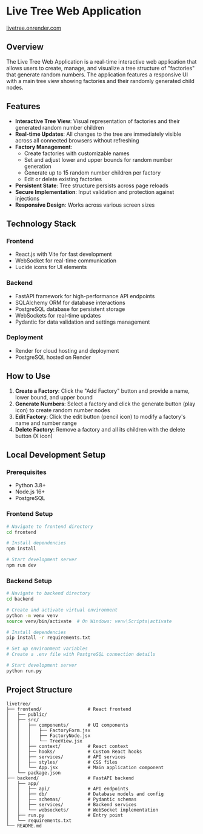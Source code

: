 # Live Tree Web Application
[livetree.onrender.com](https://livetree.onrender.com/)
## Overview
The Live Tree Web Application is a real-time interactive web application that allows users to create, manage, and visualize a tree structure of "factories" that generate random numbers. The application features a responsive UI with a main tree view showing factories and their randomly generated child nodes.

## Features

- **Interactive Tree View**: Visual representation of factories and their generated random number children
- **Real-time Updates**: All changes to the tree are immediately visible across all connected browsers without refreshing
- **Factory Management**:
  - Create factories with customizable names
  - Set and adjust lower and upper bounds for random number generation
  - Generate up to 15 random number children per factory
  - Edit or delete existing factories
- **Persistent State**: Tree structure persists across page reloads
- **Secure Implementation**: Input validation and protection against injections
- **Responsive Design**: Works across various screen sizes

## Technology Stack

### Frontend
- React.js with Vite for fast development
- WebSocket for real-time communication
- Lucide icons for UI elements

### Backend
- FastAPI framework for high-performance API endpoints
- SQLAlchemy ORM for database interactions
- PostgreSQL database for persistent storage
- WebSockets for real-time updates
- Pydantic for data validation and settings management

### Deployment
- Render for cloud hosting and deployment
- PostgreSQL hosted on Render

## How to Use

1. **Create a Factory**: Click the "Add Factory" button and provide a name, lower bound, and upper bound
2. **Generate Numbers**: Select a factory and click the generate button (play icon) to create random number nodes
3. **Edit Factory**: Click the edit button (pencil icon) to modify a factory's name and number range
4. **Delete Factory**: Remove a factory and all its children with the delete button (X icon)

## Local Development Setup

### Prerequisites
- Python 3.8+
- Node.js 16+
- PostgreSQL

### Frontend Setup
```bash
# Navigate to frontend directory
cd frontend

# Install dependencies
npm install

# Start development server
npm run dev
```

### Backend Setup
```bash
# Navigate to backend directory
cd backend

# Create and activate virtual environment
python -m venv venv
source venv/bin/activate  # On Windows: venv\Scripts\activate

# Install dependencies
pip install -r requirements.txt

# Set up environment variables
# Create a .env file with PostgreSQL connection details

# Start development server
python run.py
```

## Project Structure

```
livetree/
├── frontend/                 # React frontend
│   ├── public/
│   ├── src/
│   │   ├── components/       # UI components
│   │   │   ├── FactoryForm.jsx
│   │   │   ├── FactoryNode.jsx
│   │   │   └── TreeView.jsx
│   │   ├── context/          # React context
│   │   ├── hooks/            # Custom React hooks
│   │   ├── services/         # API services
│   │   ├── styles/           # CSS files
│   │   └── App.jsx           # Main application component
│   └── package.json
├── backend/                  # FastAPI backend
│   ├── app/
│   │   ├── api/              # API endpoints
│   │   ├── db/               # Database models and config
│   │   ├── schemas/          # Pydantic schemas
│   │   ├── services/         # Backend services
│   │   └── websockets/       # WebSocket implementation
│   ├── run.py                # Entry point
│   └── requirements.txt
└── README.md
```
